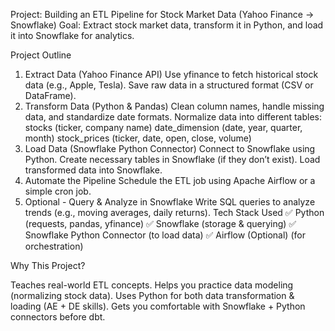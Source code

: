 Project: Building an ETL Pipeline for Stock Market Data (Yahoo Finance → Snowflake)
Goal: Extract stock market data, transform it in Python, and load it into Snowflake for analytics.

Project Outline
1. Extract Data (Yahoo Finance API)
Use yfinance to fetch historical stock data (e.g., Apple, Tesla).
Save raw data in a structured format (CSV or DataFrame).
2. Transform Data (Python & Pandas)
Clean column names, handle missing data, and standardize date formats.
Normalize data into different tables:
stocks (ticker, company name)
date_dimension (date, year, quarter, month)
stock_prices (ticker, date, open, close, volume)
3. Load Data (Snowflake Python Connector)
Connect to Snowflake using Python.
Create necessary tables in Snowflake (if they don’t exist).
Load transformed data into Snowflake.
4. Automate the Pipeline
Schedule the ETL job using Apache Airflow or a simple cron job.
5. Optional - Query & Analyze in Snowflake
Write SQL queries to analyze trends (e.g., moving averages, daily returns).
Tech Stack Used
✅ Python (requests, pandas, yfinance)
✅ Snowflake (storage & querying)
✅ Snowflake Python Connector (to load data)
✅ Airflow (Optional) (for orchestration)

Why This Project?

Teaches real-world ETL concepts.
Helps you practice data modeling (normalizing stock data).
Uses Python for both data transformation & loading (AE + DE skills).
Gets you comfortable with Snowflake + Python connectors before dbt.
